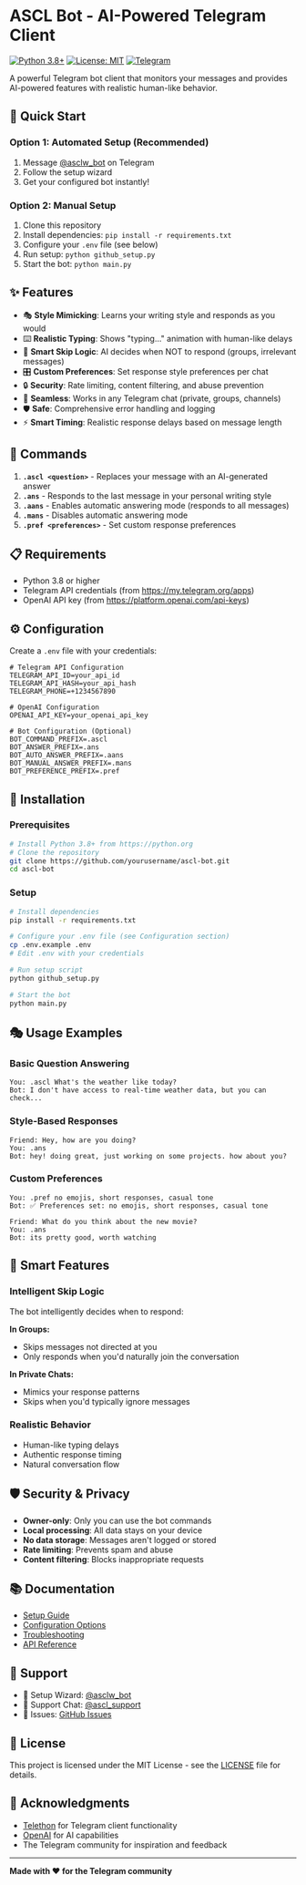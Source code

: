 # ASCL Bot - AI-Powered Telegram Client

[![Python 3.8+](https://img.shields.io/badge/python-3.8+-blue.svg)](https://www.python.org/downloads/)
[![License: MIT](https://img.shields.io/badge/License-MIT-yellow.svg)](https://opensource.org/licenses/MIT)
[![Telegram](https://img.shields.io/badge/Telegram-@asclw_bot-blue.svg)](https://t.me/asclw_bot)

A powerful Telegram bot client that monitors your messages and provides AI-powered features with realistic human-like behavior.

## 🚀 Quick Start

### Option 1: Automated Setup (Recommended)
1. Message [@asclw_bot](https://t.me/asclw_bot) on Telegram
2. Follow the setup wizard
3. Get your configured bot instantly!

### Option 2: Manual Setup
1. Clone this repository
2. Install dependencies: `pip install -r requirements.txt`
3. Configure your `.env` file (see below)
4. Run setup: `python github_setup.py`
5. Start the bot: `python main.py`

## ✨ Features

- 🎭 **Style Mimicking**: Learns your writing style and responds as you would
- ⌨️ **Realistic Typing**: Shows "typing..." animation with human-like delays
- 🧠 **Smart Skip Logic**: AI decides when NOT to respond (groups, irrelevant messages)
- 🎛️ **Custom Preferences**: Set response style preferences per chat
- 🔒 **Security**: Rate limiting, content filtering, and abuse prevention
- 📱 **Seamless**: Works in any Telegram chat (private, groups, channels)
- 🛡️ **Safe**: Comprehensive error handling and logging
- ⚡ **Smart Timing**: Realistic response delays based on message length

## 🎯 Commands

1. **`.ascl <question>`** - Replaces your message with an AI-generated answer
2. **`.ans`** - Responds to the last message in your personal writing style
3. **`.aans`** - Enables automatic answering mode (responds to all messages)
4. **`.mans`** - Disables automatic answering mode
5. **`.pref <preferences>`** - Set custom response preferences

## 📋 Requirements

- Python 3.8 or higher
- Telegram API credentials (from https://my.telegram.org/apps)
- OpenAI API key (from https://platform.openai.com/api-keys)

## ⚙️ Configuration

Create a `.env` file with your credentials:

```env
# Telegram API Configuration
TELEGRAM_API_ID=your_api_id
TELEGRAM_API_HASH=your_api_hash
TELEGRAM_PHONE=+1234567890

# OpenAI Configuration
OPENAI_API_KEY=your_openai_api_key

# Bot Configuration (Optional)
BOT_COMMAND_PREFIX=.ascl
BOT_ANSWER_PREFIX=.ans
BOT_AUTO_ANSWER_PREFIX=.aans
BOT_MANUAL_ANSWER_PREFIX=.mans
BOT_PREFERENCE_PREFIX=.pref
```

## 🔧 Installation

### Prerequisites
```bash
# Install Python 3.8+ from https://python.org
# Clone the repository
git clone https://github.com/yourusername/ascl-bot.git
cd ascl-bot
```

### Setup
```bash
# Install dependencies
pip install -r requirements.txt

# Configure your .env file (see Configuration section)
cp .env.example .env
# Edit .env with your credentials

# Run setup script
python github_setup.py

# Start the bot
python main.py
```

## 🎭 Usage Examples

### Basic Question Answering
```
You: .ascl What's the weather like today?
Bot: I don't have access to real-time weather data, but you can check...
```

### Style-Based Responses
```
Friend: Hey, how are you doing?
You: .ans
Bot: hey! doing great, just working on some projects. how about you?
```

### Custom Preferences
```
You: .pref no emojis, short responses, casual tone
Bot: ✅ Preferences set: no emojis, short responses, casual tone

Friend: What do you think about the new movie?
You: .ans
Bot: its pretty good, worth watching
```

## 🧠 Smart Features

### Intelligent Skip Logic
The bot intelligently decides when to respond:

**In Groups:**
- Skips messages not directed at you
- Only responds when you'd naturally join the conversation

**In Private Chats:**
- Mimics your response patterns
- Skips when you'd typically ignore messages

### Realistic Behavior
- Human-like typing delays
- Authentic response timing
- Natural conversation flow

## 🛡️ Security & Privacy

- **Owner-only**: Only you can use the bot commands
- **Local processing**: All data stays on your device
- **No data storage**: Messages aren't logged or stored
- **Rate limiting**: Prevents spam and abuse
- **Content filtering**: Blocks inappropriate requests

## 📚 Documentation

- [Setup Guide](docs/setup.md)
- [Configuration Options](docs/configuration.md)
- [Troubleshooting](docs/troubleshooting.md)
- [API Reference](docs/api.md)

## 🤝 Support

- 🤖 Setup Wizard: [@asclw_bot](https://t.me/asclw_bot)
- 💬 Support Chat: [@ascl_support](https://t.me/ascl_support)
- 🐛 Issues: [GitHub Issues](https://github.com/yourusername/ascl-bot/issues)

## 📄 License

This project is licensed under the MIT License - see the [LICENSE](LICENSE) file for details.

## 🙏 Acknowledgments

- [Telethon](https://github.com/LonamiWebs/Telethon) for Telegram client functionality
- [OpenAI](https://openai.com/) for AI capabilities
- The Telegram community for inspiration and feedback

---

**Made with ❤️ for the Telegram community**
